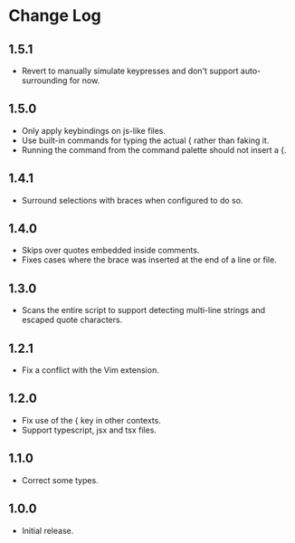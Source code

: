 # Change Log

## 1.5.1
- Revert to manually simulate keypresses and don't support auto-surrounding for now.

## 1.5.0
- Only apply keybindings on js-like files.
- Use built-in commands for typing the actual { rather than faking it.
- Running the command from the command palette should not insert a {.

## 1.4.1
- Surround selections with braces when configured to do so.

## 1.4.0
- Skips over quotes embedded inside comments.
- Fixes cases where the brace was inserted at the end of a line or file.

## 1.3.0
- Scans the entire script to support detecting multi-line strings and escaped quote characters.

## 1.2.1
- Fix a conflict with the Vim extension.

## 1.2.0
- Fix use of the { key in other contexts.
- Support typescript, jsx and tsx files.

## 1.1.0
- Correct some types.

## 1.0.0
- Initial release.
